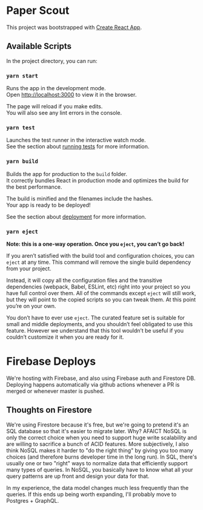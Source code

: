 # Paper Scout

This project was bootstrapped with [Create React App](https://github.com/facebook/create-react-app).

## Available Scripts

In the project directory, you can run:

### `yarn start`

Runs the app in the development mode.\
Open [http://localhost:3000](http://localhost:3000) to view it in the browser.

The page will reload if you make edits.\
You will also see any lint errors in the console.

### `yarn test`

Launches the test runner in the interactive watch mode.\
See the section about [running tests](https://facebook.github.io/create-react-app/docs/running-tests) for more information.

### `yarn build`

Builds the app for production to the `build` folder.\
It correctly bundles React in production mode and optimizes the build for the best performance.

The build is minified and the filenames include the hashes.\
Your app is ready to be deployed!

See the section about [deployment](https://facebook.github.io/create-react-app/docs/deployment) for more information.

### `yarn eject`

**Note: this is a one-way operation. Once you `eject`, you can’t go back!**

If you aren’t satisfied with the build tool and configuration choices, you can `eject` at any time. This command will remove the single build dependency from your project.

Instead, it will copy all the configuration files and the transitive dependencies (webpack, Babel, ESLint, etc) right into your project so you have full control over them. All of the commands except `eject` will still work, but they will point to the copied scripts so you can tweak them. At this point you’re on your own.

You don’t have to ever use `eject`. The curated feature set is suitable for small and middle deployments, and you shouldn’t feel obligated to use this feature. However we understand that this tool wouldn’t be useful if you couldn’t customize it when you are ready for it.

# Firebase Deploys

We're hosting with Firebase, and also using Firebase auth and
Firestore DB. Deploying happens automatically via github actions
whenever a PR is merged or whenever master is pushed.

## Thoughts on Firestore

We're using Firestore because it's free, but we're going to pretend
it's an SQL database so that it's easier to migrate later. Why? AFAICT
NoSQL is only the correct choice when you need to support huge write
scalability and are willing to sacrifice a bunch of ACID
features. More subjectively, I also think NoSQL makes it harder to "do
the right thing" by giving you too many choices (and therefore burns 
developer time in the long run). In SQL, there's usually one or two
"right" ways to normalize data that efficiently support many types of
queries. In NoSQL, you basically have to know what all your query
patterns are up front and design your data for that.

In my experience, the data model changes much less frequently than the
queries. If this ends up being worth expanding, I'll probably move to
Postgres + GraphQL.
